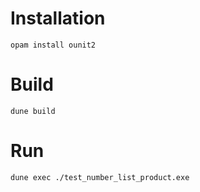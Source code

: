 # Installation

    opam install ounit2

# Build

    dune build

# Run
    
    dune exec ./test_number_list_product.exe
